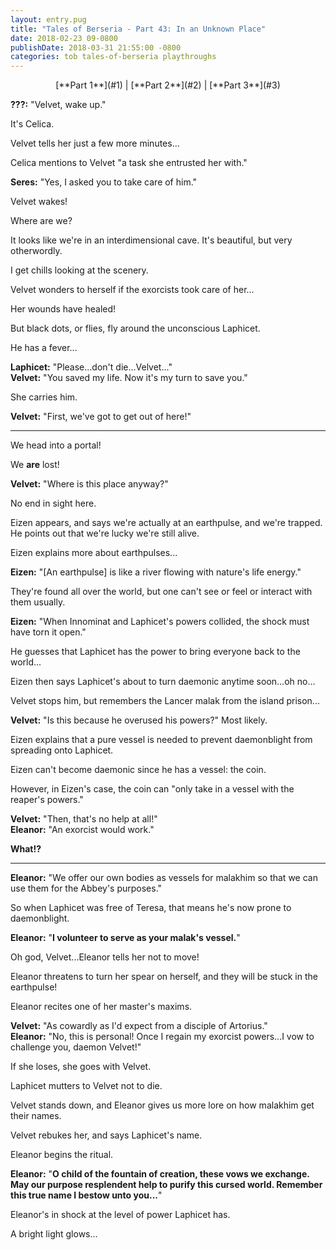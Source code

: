 ```yaml
---
layout: entry.pug
title: "Tales of Berseria - Part 43: In an Unknown Place"
date: 2018-02-23 09-0800
publishDate: 2018-03-31 21:55:00 -0800
categories: tob tales-of-berseria playthroughs
---
```


<p style="text-align: center">[**Part 1**](#1) | [**Part 2**](#2) | [**Part 3**](#3)</p>

<a name="1"></a>

**???:** "Velvet, wake up."

It's Celica.

Velvet tells her just a few more minutes...

Celica mentions to Velvet "a task she entrusted her with."

**Seres:** "Yes, I asked you to take care of him."

Velvet wakes!

Where are we?

It looks like we're in an interdimensional cave. It's beautiful, but very otherwordly.

I get chills looking at the scenery.

Velvet wonders to herself if the exorcists took care of her...

Her wounds have healed!

But black dots, or flies, fly around the unconscious Laphicet.

He has a fever...

**Laphicet:** "Please...don't die...Velvet..."<br/>
**Velvet:** "You saved my life. Now it's my turn to save you."

She carries him.

**Velvet:** "First, we've got to get out of here!"

<a name="2"></a>

---

We head into a portal!

We **are** lost!

**Velvet:** "Where is this place anyway?"

No end in sight here.

Eizen appears, and says we're actually at an earthpulse, and we're trapped. He points out that we're lucky we're still alive.

Eizen explains more about earthpulses...

**Eizen:** "[An earthpulse] is like a river flowing with nature's life energy."

They're found all over the world, but one can't see or feel or interact with them usually.

**Eizen:** "When Innominat and Laphicet's powers collided, the shock must have torn it open."

He guesses that Laphicet has the power to bring everyone back to the world...

Eizen then says Laphicet's about to turn daemonic anytime soon...oh no...

Velvet stops him, but remembers the Lancer malak from the island prison...

**Velvet:** "Is this because he overused his powers?" Most likely.

Eizen explains that a pure vessel is needed to prevent daemonblight from spreading onto Laphicet.

Eizen can't become daemonic since he has a vessel: the coin.

However, in Eizen's case, the coin can "only take in a vessel with the reaper's powers."

**Velvet:** "Then, that's no help at all!"<br/>
**Eleanor:** "An exorcist would work."

**What!?**

<a name="3"></a>

---

**Eleanor:** "We offer our own bodies as vessels for malakhim so that we can use them for the Abbey's purposes."

So when Laphicet was free of Teresa, that means he's now prone to daemonblight.

**Eleanor:** "**I volunteer to serve as your malak's vessel.**"

Oh god, Velvet...Eleanor tells her not to move!

Eleanor threatens to turn her spear on herself, and they will be stuck in the earthpulse!

Eleanor recites one of her master's maxims.

**Velvet:** "As cowardly as I'd expect from a disciple of Artorius."<br/>
**Eleanor:** "No, this is personal! Once I regain my exorcist powers...I vow to challenge you, daemon Velvet!"

If she loses, she goes with Velvet.

Laphicet mutters to Velvet not to die.

Velvet stands down, and Eleanor gives us more lore on how malakhim get their names.

Velvet rebukes her, and says Laphicet's name.

Eleanor begins the ritual.

**Eleanor:** "**O child of the fountain of creation, these vows we exchange. May our purpose resplendent help to purify this cursed world. Remember this true name I bestow unto you...**"

Eleanor's in shock at the level of power Laphicet has.

A bright light glows...